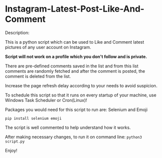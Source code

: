 # Instagram-Latest-Post-Like-And-Comment

Description: 

This is a python script which can be used to Like and Comment latest pictures of any user account on Instagram. 

**Script will not work on a profile which you don't follow and is private.**

There are pre-defined comments saved in the list and from this list comments are randomly fetched and after the comment is posted, the comment is deleted from the list. 

Increase the page refresh delay according to your needs to avoid suspicion. 

To schedule this script so that it runs on every startup of your machine, use Windows Task Scheduler or Cron(Linux)! 


Packages you would need for this script to run are: Selenium and Emoji
 
 ```pip install selenium emoji```
  
 The script is well commented to help understand how it works. 
 
 After making necessary changes, to run it on command line:
```python3 script.py```

 Enjoy! 
 
  
  
